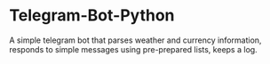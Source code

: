 # Telegram-Bot-Python
A simple telegram bot that parses weather and currency information, responds to simple messages
using pre-prepared lists, keeps a log. 
